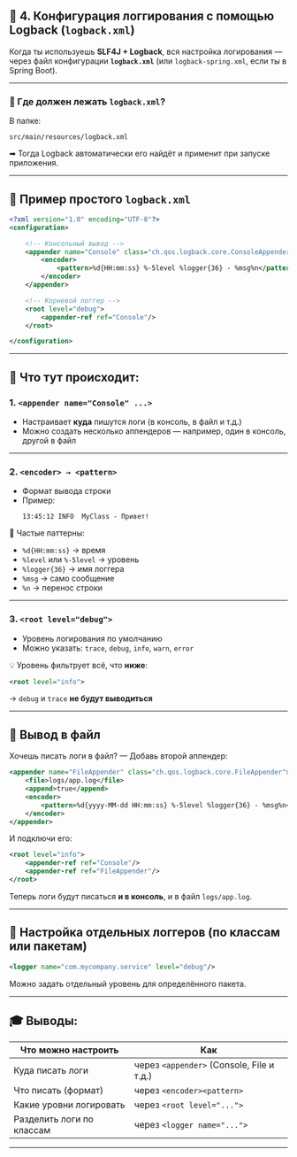 ## 🔹 **4. Конфигурация логгирования с помощью Logback (`logback.xml`)**

Когда ты используешь **SLF4J + Logback**, вся настройка логирования — через файл конфигурации **`logback.xml`** (или `logback-spring.xml`, если ты в Spring Boot).

---

### 📁 Где должен лежать `logback.xml`?

В папке:
```
src/main/resources/logback.xml
```

➡ Тогда Logback автоматически его найдёт и применит при запуске приложения.

---

## 🔧 Пример простого `logback.xml`

```xml
<?xml version="1.0" encoding="UTF-8"?>
<configuration>

    <!-- Консольный вывод -->
    <appender name="Console" class="ch.qos.logback.core.ConsoleAppender">
        <encoder>
            <pattern>%d{HH:mm:ss} %-5level %logger{36} - %msg%n</pattern>
        </encoder>
    </appender>

    <!-- Корневой логгер -->
    <root level="debug">
        <appender-ref ref="Console"/>
    </root>

</configuration>
```

---

## 📘 Что тут происходит:

### 1. `<appender name="Console" ...>`
- Настраивает **куда** пишутся логи (в консоль, в файл и т.д.)
- Можно создать несколько аппендеров — например, один в консоль, другой в файл

---

### 2. `<encoder> → <pattern>`
- Формат вывода строки
- Пример:
  ```
  13:45:12 INFO  MyClass - Привет!
  ```

📌 Частые паттерны:
- `%d{HH:mm:ss}` → время
- `%level` или `%-5level` → уровень
- `%logger{36}` → имя логгера
- `%msg` → само сообщение
- `%n` → перенос строки

---

### 3. `<root level="debug">`
- Уровень логирования по умолчанию
- Можно указать: `trace`, `debug`, `info`, `warn`, `error`

💡 Уровень фильтрует всё, что **ниже**:
```xml
<root level="info">
```
→ `debug` и `trace` **не будут выводиться**

---

## 📁 Вывод в файл

Хочешь писать логи в файл? — Добавь второй аппендер:

```xml
<appender name="FileAppender" class="ch.qos.logback.core.FileAppender">
    <file>logs/app.log</file>
    <append>true</append>
    <encoder>
        <pattern>%d{yyyy-MM-dd HH:mm:ss} %-5level %logger{36} - %msg%n</pattern>
    </encoder>
</appender>
```

И подключи его:

```xml
<root level="info">
    <appender-ref ref="Console"/>
    <appender-ref ref="FileAppender"/>
</root>
```

Теперь логи будут писаться **и в консоль**, и в файл `logs/app.log`.

---

## 🎯 Настройка отдельных логгеров (по классам или пакетам)

```xml
<logger name="com.mycompany.service" level="debug"/>
```

Можно задать отдельный уровень для определённого пакета.

---

## 🎓 Выводы:

| Что можно настроить        | Как                                          |
|----------------------------|-----------------------------------------------|
| Куда писать логи           | через `<appender>` (Console, File и т.д.)     |
| Что писать (формат)        | через `<encoder><pattern>`                    |
| Какие уровни логировать    | через `<root level="...">`                    |
| Разделить логи по классам  | через `<logger name="...">`                   |

---
